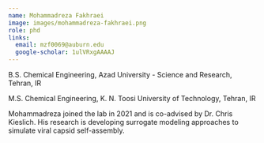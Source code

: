 ```yaml
---
name: Mohammadreza Fakhraei
image: images/mohammadreza-fakhraei.png
role: phd
links:
  email: mzf0069@auburn.edu
  google-scholar: 1ulVRxgAAAAJ
---
```


B.S. Chemical Engineering, Azad University - Science and Research, Tehran, IR

M.S. Chemical Engineering, K. N. Toosi University of Technology, Tehran, IR

Mohammadreza joined the lab in 2021 and is co-advised by Dr. Chris Kieslich. His
research is developing surrogate modeling approaches to simulate viral capsid
self-assembly. 